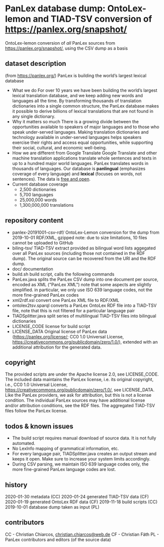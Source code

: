 
# PanLex database dump: OntoLex-lemon and TIAD-TSV conversion of https://panlex.org/snapshot/

OntoLex-lemon conversion of *all* PanLex sources from https://panlex.org/snapshot/, using the CSV dump as a basis

dataset description 
--
(from https://panlex.org/)
PanLex is building the world’s largest lexical database

- What we do
For over 10 years we have been building the world’s largest lexical translation database, and we keep adding new words and languages all the time. By transforming thousands of translation dictionaries into a single common structure, the PanLex database makes it possible to derive billions of lexical translations that are not found in any single dictionary.
- Why it matters so much
There is a growing divide between the opportunities available to speakers of major languages and to those who speak under-served languages. Making translation dictionaries and technology available in under-served languages helps speakers exercise their rights and access equal opportunities, while supporting their social, cultural, and economic well-being.
- How we are different from Google Translate
Google Translate and other machine translation applications translate whole sentences and texts in up to a hundred major world languages. PanLex translates words in thousands of languages. Our database is **panlingual** (emphasizes coverage of every language) and **lexical** (focuses on words, not sentences). The data is [free and open](https://panlex.org/license/).
- Current database coverage
	- 2,500 dictionaries
	- 5,700 languages
	- 25,000,000 words
	- 1,300,000,000 translations

repository content
-------
- panlex-20191001-csv-rdf/
	OntoLex-Lemon conversion for the dump from 2019-10-01
	RDF/XML, gzipped
	note: due to size limitations, 10 files cannot be uploaded to GitHub
- biling-tsv/
	TIAD-TSV extract provided as bilingual word lists aggegated over all PanLex sources (including those not contained in the RDF dump).
	The original source can be recovered from the URI and the RDF dump.
- doc/
	documentation
- build.sh
	build script, calls the following commands
- PanLex.java
	splits the PanLex CSV dump into one document per source, encoded as XML ("PanLex XML")
	note that some aspects are slightly simplified. in particular, we only use ISO 639 language codes, not the more fine-grained PanLex codes
- xml2rdf.xsl
	convert one PanLex XML file to RDF/XML
- ontolex2tsv.sparql
	converts a PanLex OntoLex RDF file into a TIAD-TSV file, note that this is not filtered for a particular language pair
- TIADSplitter.java
	split series of multilingual TIAD-TSV files into bilingual dictionaries
- LICENSE_CODE
	license for build script
- LICENSE_DATA
	Original license of PanLex data (https://panlex.org/license/; CC0 1.0 Universal License, https://creativecommons.org/publicdomain/zero/1.0/),
	extended with an additional attribution for the generated data.
	
copyright
---------
The provided scripts are under the Apache license 2.0, see LICENSE_CODE.
The included data maintains the PanLex license, i.e. its original copyright, i.e., CC0 1.0 Universal License, https://creativecommons.org/publicdomain/zero/1.0/, see LICENSE_DATA. Like the PanLex providers, we ask for attribution, but this is not a license condition.
The individual PanLex sources may have additional license and/or attribution conditions, see the RDF files. The aggregated TIAD-TSV files follow the PanLex license.

todos & known issues
--------------------
- The build script requires manual download of source data. It is not fully automated.
- No LexInfo mapping of grammatical information, etc.
- For every language pair, TIADSplitter.java creates an output stream and keeps it open. Make sure to increase your system limits accordingly.
- During CSV parsing, we maintain ISO 639 language codes only, the more fine-grained PanLex language codes are lost.

history
-------
2020-01-30 metadata (CC)
2020-01-24 generated TIAD-TSV data (CF)
2020-01-19 generated OntoLex RDF data (CF)
2019-11-18 build scripts (CC)
2019-10-01 database dump taken as input (PL)

contributors
------------
CC - Christian Chiarcos, christian.chiarcos@web.de
CF - Christian Fäth
PL - PanLex contributors and editors (of the source data)
